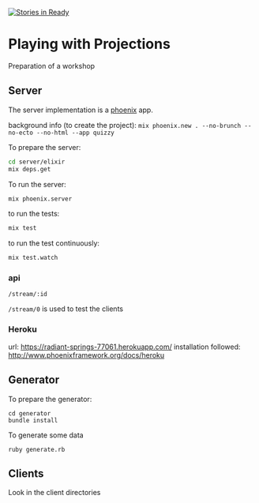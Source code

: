 [![Stories in Ready](https://badge.waffle.io/michelgrootjans/playing_with_projections.svg?label=ready&title=Ready)](http://waffle.io/michelgrootjans/playing_with_projections)

# Playing with Projections
Preparation of a workshop

## Server

The server implementation is a [phoenix](http://www.phoenixframework.org/) app.

background info (to create the project): `mix phoenix.new . --no-brunch --no-ecto --no-html --app quizzy`

To prepare the server:
```bash
cd server/elixir
mix deps.get
```

To run the server:

```bash
mix phoenix.server
```

to run the tests:
```bash
mix test
```
to run the test continuously:
```bash
mix test.watch
```

### api

`/stream/:id`

`/stream/0` is used to test the clients

### Heroku

url: https://radiant-springs-77061.herokuapp.com/
installation followed: http://www.phoenixframework.org/docs/heroku


## Generator

To prepare the generator:
```
cd generator
bundle install
```

To generate some data
```
ruby generate.rb
```

## Clients

Look in the client directories
